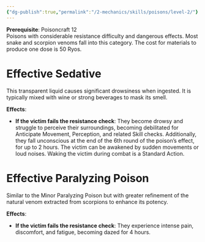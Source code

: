 ```yaml
---
{"dg-publish":true,"permalink":"/2-mechanics/skills/poisons/level-2/"}
---
```


**Prerequisite**: Poisoncraft 12  
Poisons with considerable resistance difficulty and dangerous effects. Most snake and scorpion venoms fall into this category. The cost for materials to produce one dose is 50 Ryos.

# **Effective Sedative**  
This transparent liquid causes significant drowsiness when ingested. It is typically mixed with wine or strong beverages to mask its smell.

**Effects**:

- **If the victim fails the resistance check**: They become drowsy and struggle to perceive their surroundings, becoming debilitated for Anticipate Movement, Perception, and related Skill checks. Additionally, they fall unconscious at the end of the 6th round of the poison’s effect, for up to 2 hours. The victim can be awakened by sudden movements or loud noises. Waking the victim during combat is a Standard Action.

# **Effective Paralyzing Poison**  
Similar to the Minor Paralyzing Poison but with greater refinement of the natural venom extracted from scorpions to enhance its potency.

**Effects**:

- **If the victim fails the resistance check**: They experience intense pain, discomfort, and fatigue, becoming dazed for 4 hours.
